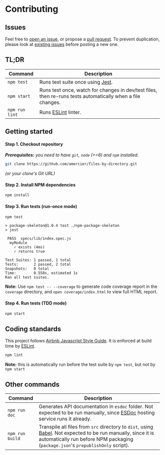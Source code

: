 # Contributing

## Issues

Feel free to [open an issue](https://github.com/amercier/files-by-directory/issues/new),
or propose a [pull request](https://github.com/amercier/files-by-directory/pulls).
To prevent duplication, please look at [existing issues](https://github.com/amercier/files-by-directory/issues?q=is%3Aissue) before posting a new one.

## TL;DR

| Command        | Description                                                                                                |
| -------------- | ---------------------------------------------------------------------------------------------------------- |
| `npm test`     | Runs test suite once using [Jest](http://jestjs.io/).                                                      |
| `npm start`    | Runs test once, watch for changes in dev/test files, then re-runs tests automatically when a file changes. |
| `npm run lint` | Runs [ESLint](https://eslint.org/) linter.                                                                 |

## Getting started

#### Step 1. Checkout repository

_**Prerequisites:** you need to have `git`, `node` (>=6) and `npm` installed_.

```bash
git clone https://github.com/amercier/files-by-directory.git
```

_(or your clone's Git URL)_

#### Step 2. Install NPM dependencies

```bash
npm install
```

#### Step 3. Run tests (run-once mode)

```bash
npm test
```

```log
> package-skeleton@1.0.4 test ./npm-package-skeleton
> jest

 PASS  specs/lib/index.spec.js
  myModule
    ✓ exists (4ms)
    ✓ returns true

Test Suites: 1 passed, 1 total
Tests:       2 passed, 2 total
Snapshots:   0 total
Time:        0.558s, estimated 1s
Ran all test suites.
```

**Note:** Use `npm test -- --coverage` to generate code coverage report in the `coverage` directory, and `open coverage/index.html` to view full HTML report.

#### Step 4. Run tests (TDD mode)

```bash
npm start
```

## Coding standards

This project follows [Airbnb Javascript Style Guide](https://github.com/airbnb/javascript). It is enforced at build time by [ESLint](http://eslint.org/).

```bash
npm lint
```

**Note:** this is automatically run before the test suite by `npm test`, but not by `npm start`

## Other commands

| Command         | Description                                                                                                                                                                                                             |
| --------------- | ----------------------------------------------------------------------------------------------------------------------------------------------------------------------------------------------------------------------- |
| `npm run doc`   | Generates API documentation in `esdoc` folder. Not expected to be run manually, since [ESDoc](https://esdoc.org/) hosting service runs it already.                                                                      |
| `npm run build` | Transpile all files from `src` directory to `dist`, using [Babel](https://babeljs.io/). Not expected to be run manually, since it is automatically run before NPM packaging (`package.json`'s `prepublishOnly` script). |

